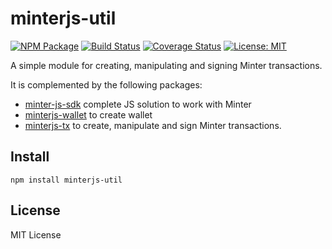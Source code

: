 # minterjs-util

[![NPM Package](https://img.shields.io/npm/v/minterjs-util.svg?style=flat-square)](https://www.npmjs.org/package/minterjs-util)
[![Build Status](https://travis-ci.org/MinterTeam/minterjs-util.svg?branch=master)](https://travis-ci.org/MinterTeam/minterjs-util)
[![Coverage Status](https://coveralls.io/repos/github/MinterTeam/minterjs-util/badge.svg?branch=master)](https://coveralls.io/github/MinterTeam/minterjs-util?branch=master)
[![License: MIT](https://img.shields.io/badge/License-MIT-yellow.svg)](https://github.com/MinterTeam/minterjs-util/blob/master/LICENSE)

A simple module for creating, manipulating and signing Minter transactions.

It is complemented by the following packages:
- [minter-js-sdk](https://github.com/MinterTeam/minter-js-sdk) complete JS solution to work with Minter
- [minterjs-wallet](https://github.com/MinterTeam/minterjs-wallet) to create wallet
- [minterjs-tx](https://github.com/MinterTeam/minterjs-tx) to create, manipulate and sign Minter transactions.

## Install

`npm install minterjs-util`

## License

MIT License
